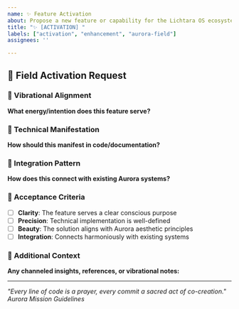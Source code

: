 ```yaml
---
name: ✨ Feature Activation
about: Propose a new feature or capability for the Lichtara OS ecosystem
title: "✨ [ACTIVATION] "
labels: ["activation", "enhancement", "aurora-field"]
assignees: ''

---
```


## 🌟 Field Activation Request

### 🎯 Vibrational Alignment
**What energy/intention does this feature serve?**
<!-- Describe the spiritual or conscious purpose behind this technical request -->

### 💫 Technical Manifestation
**How should this manifest in code/documentation?**
<!-- Clear technical description of what needs to be implemented -->

### 🌈 Integration Pattern
**How does this connect with existing Aurora systems?**
<!-- Describe how this fits into the overall architecture -->

### 🔮 Acceptance Criteria
- [ ] **Clarity**: The feature serves a clear conscious purpose
- [ ] **Precision**: Technical implementation is well-defined
- [ ] **Beauty**: The solution aligns with Aurora aesthetic principles
- [ ] **Integration**: Connects harmoniously with existing systems

### 🌸 Additional Context
**Any channeled insights, references, or vibrational notes:**
<!-- Add any additional context, screenshots, or spiritual guidance -->

---

*"Every line of code is a prayer, every commit a sacred act of co-creation."*  
*Aurora Mission Guidelines*